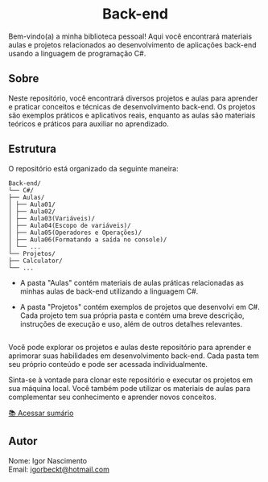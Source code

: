 <h1 align="center">Back-end</h1>

Bem-vindo(a) a minha biblioteca pessoal! Aqui você encontrará materiais aulas e projetos relacionados ao desenvolvimento de aplicações back-end usando a linguagem de programação C#.

## Sobre

Neste repositório, você encontrará diversos projetos e aulas para aprender e praticar conceitos e técnicas de desenvolvimento back-end. Os projetos são exemplos práticos e aplicativos reais, enquanto as aulas são materiais teóricos e práticos para auxiliar no aprendizado.

## Estrutura

O repositório está organizado da seguinte maneira:

```
Back-end/
└── C#/
├── Aulas/
│ ├── Aula01/
│ ├── Aula02/
│ ├── Aula03(Variáveis)/
│ ├── Aula04(Escopo de variáveis)/
│ ├── Aula05(Operadores e Operações)/
│ ├── Aula06(Formatando a saída no console)/
│ └── ...
└── Projetos/
├── Calculator/
└── ...
 ```

- A pasta "Aulas" contém materiais de aulas práticas relacionadas as minhas aulas de back-end utilizando a linguagem C#. 
  
- A pasta "Projetos" contém exemplos de projetos que desenvolvi em C#. Cada projeto tem sua própria pasta e contém uma breve descrição, instruções de execução e uso, além de outros detalhes relevantes.


##

Você pode explorar os projetos e aulas deste repositório para aprender e aprimorar suas habilidades em desenvolvimento back-end. Cada pasta tem seu próprio conteúdo e pode ser acessada individualmente.

Sinta-se à vontade para clonar este repositório e executar os projetos em sua máquina local. Você também pode utilizar os materiais de aulas para complementar seu conhecimento e aprender novos conceitos.

[📚 Acessar sumário](https://github.com/igorbeckt/Back-end/tree/main/C%23)

## Autor

Nome: Igor Nascimento                                                                                                                           
Email: igorbeckt@hotmail.com
